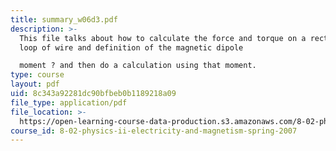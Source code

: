 ```yaml
---
title: summary_w06d3.pdf
description: >-
  This file talks about how to calculate the force and torque on a rectangular
  loop of wire and definition of the magnetic dipole

  moment ? and then do a calculation using that moment.
type: course
layout: pdf
uid: 8c343a92281dc90bfbeb0b1189218a09
file_type: application/pdf
file_location: >-
  https://open-learning-course-data-production.s3.amazonaws.com/8-02-physics-ii-electricity-and-magnetism-spring-2007/8c343a92281dc90bfbeb0b1189218a09_summary_w06d3.pdf
course_id: 8-02-physics-ii-electricity-and-magnetism-spring-2007
---
```

